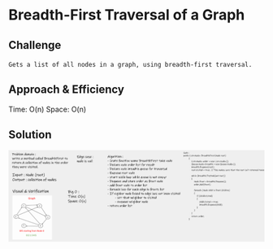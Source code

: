 # Breadth-First Traversal of a Graph

## Challenge
	Gets a list of all nodes in a graph, using breadth-first traversal.

## Approach & Efficiency
Time: O(n)
Space: O(n)

## Solution
![image](../images/BreadthFirst.png)
